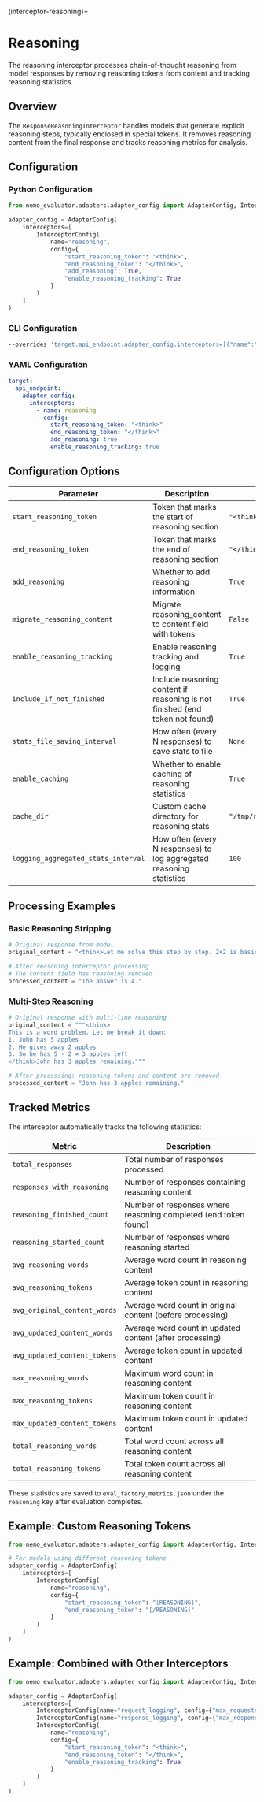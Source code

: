 (interceptor-reasoning)=

# Reasoning

The reasoning interceptor processes chain-of-thought reasoning from model responses by removing reasoning tokens from content and tracking reasoning statistics.

## Overview

The `ResponseReasoningInterceptor` handles models that generate explicit reasoning steps, typically enclosed in special tokens. It removes reasoning content from the final response and tracks reasoning metrics for analysis.

## Configuration

### Python Configuration

```python
from nemo_evaluator.adapters.adapter_config import AdapterConfig, InterceptorConfig

adapter_config = AdapterConfig(
    interceptors=[
        InterceptorConfig(
            name="reasoning",
            config={
                "start_reasoning_token": "<think>",
                "end_reasoning_token": "</think>",
                "add_reasoning": True,
                "enable_reasoning_tracking": True
            }
        )
    ]
)
```

### CLI Configuration

```bash
--overrides 'target.api_endpoint.adapter_config.interceptors=[{"name":"reasoning","config":{"start_reasoning_token":"<think>","end_reasoning_token":"</think>"}}]'
```

### YAML Configuration

```yaml
target:
  api_endpoint:
    adapter_config:
      interceptors:
        - name: reasoning
          config:
            start_reasoning_token: "<think>"
            end_reasoning_token: "</think>"
            add_reasoning: true
            enable_reasoning_tracking: true
```

## Configuration Options

| Parameter | Description | Default | Type |
|-----------|-------------|---------|------|
| `start_reasoning_token` | Token that marks the start of reasoning section | `"<think>"` | str \| None |
| `end_reasoning_token` | Token that marks the end of reasoning section | `"</think>"` | str |
| `add_reasoning` | Whether to add reasoning information | `True` | bool |
| `migrate_reasoning_content` | Migrate reasoning_content to content field with tokens | `False` | bool |
| `enable_reasoning_tracking` | Enable reasoning tracking and logging | `True` | bool |
| `include_if_not_finished` | Include reasoning content if reasoning is not finished (end token not found) | `True` | bool |
| `stats_file_saving_interval` | How often (every N responses) to save stats to file | `None` | int \| None |
| `enable_caching` | Whether to enable caching of reasoning statistics | `True` | bool |
| `cache_dir` | Custom cache directory for reasoning stats | `"/tmp/reasoning_interceptor"` | str |
| `logging_aggregated_stats_interval` | How often (every N responses) to log aggregated reasoning statistics | `100` | int |

## Processing Examples

### Basic Reasoning Stripping

```python
# Original response from model
original_content = "<think>Let me solve this step by step. 2+2 is basic addition. 2 plus 2 equals 4.</think>The answer is 4."

# After reasoning interceptor processing
# The content field has reasoning removed
processed_content = "The answer is 4."
```

### Multi-Step Reasoning

```python
# Original response with multi-line reasoning
original_content = """<think>
This is a word problem. Let me break it down:
1. John has 5 apples
2. He gives away 2 apples  
3. So he has 5 - 2 = 3 apples left
</think>John has 3 apples remaining."""

# After processing: reasoning tokens and content are removed
processed_content = "John has 3 apples remaining."
```

## Tracked Metrics

The interceptor automatically tracks the following statistics:

| Metric | Description |
|--------|-------------|
| `total_responses` | Total number of responses processed |
| `responses_with_reasoning` | Number of responses containing reasoning content |
| `reasoning_finished_count` | Number of responses where reasoning completed (end token found) |
| `reasoning_started_count` | Number of responses where reasoning started |
| `avg_reasoning_words` | Average word count in reasoning content |
| `avg_reasoning_tokens` | Average token count in reasoning content |
| `avg_original_content_words` | Average word count in original content (before processing) |
| `avg_updated_content_words` | Average word count in updated content (after processing) |
| `avg_updated_content_tokens` | Average token count in updated content |
| `max_reasoning_words` | Maximum word count in reasoning content |
| `max_reasoning_tokens` | Maximum token count in reasoning content |
| `max_updated_content_tokens` | Maximum token count in updated content |
| `total_reasoning_words` | Total word count across all reasoning content |
| `total_reasoning_tokens` | Total token count across all reasoning content |

These statistics are saved to `eval_factory_metrics.json` under the `reasoning` key after evaluation completes.

## Example: Custom Reasoning Tokens

```python
from nemo_evaluator.adapters.adapter_config import AdapterConfig, InterceptorConfig

# For models using different reasoning tokens
adapter_config = AdapterConfig(
    interceptors=[
        InterceptorConfig(
            name="reasoning",
            config={
                "start_reasoning_token": "[REASONING]",
                "end_reasoning_token": "[/REASONING]"
            }
        )
    ]
)
```

## Example: Combined with Other Interceptors

```python
from nemo_evaluator.adapters.adapter_config import AdapterConfig, InterceptorConfig

adapter_config = AdapterConfig(
    interceptors=[
        InterceptorConfig(name="request_logging", config={"max_requests": 50}),
        InterceptorConfig(name="response_logging", config={"max_responses": 50}),
        InterceptorConfig(
            name="reasoning",
            config={
                "start_reasoning_token": "<think>",
                "end_reasoning_token": "</think>",
                "enable_reasoning_tracking": True
            }
        )
    ]
)
```
